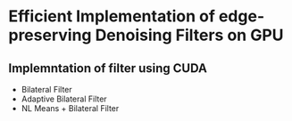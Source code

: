 # Efficient Implementation of edge-preserving Denoising Filters on GPU
## Implemntation of filter using CUDA
- Bilateral Filter
- Adaptive Bilateral Filter
- NL Means + Bilateral Filter
